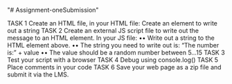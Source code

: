 "# Assignment-oneSubmission" 


TASK 1
Create an HTML file, in your HTML file: Create an element to write out a string
TASK 2
Create an external JS script file to write out the message to an HTML element.
In your JS file:
•• Write out a string to the HTML element above.
•• The string you need to write out is: “The number is:” + value
•• The value should be a random number between 5…15
TASK 3
Test your script with a browser
TASK 4
Debug using console.log()
TASK 5
Place comments in your code
TASK 6
Save your web page as a zip file and submit it via the LMS.